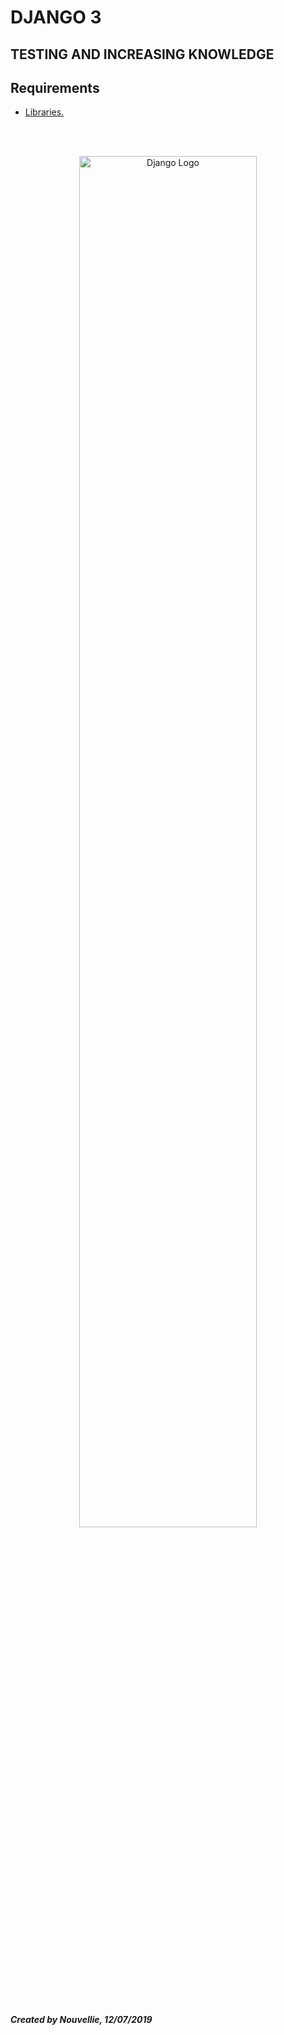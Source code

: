 # DJANGO 3
## TESTING AND INCREASING KNOWLEDGE

## Requirements
- [Libraries.](https://github.com/Nouvellie/django3/blob/master/requirements/nouvellielibs.yml)


<br><br><p align="center">
  <img width="75%" height="75%" src="https://static.djangoproject.com/img/logos/django-logo-negative.svg" alt="Django Logo">
</p>

<br><br>
***Created by Nouvellie, 12/07/2019***